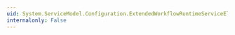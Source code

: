 ```yaml
---
uid: System.ServiceModel.Configuration.ExtendedWorkflowRuntimeServiceElementCollection
internalonly: False
---
```

